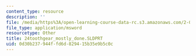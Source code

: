 ```yaml
---
content_type: resource
description: ''
file: /media/https%3A/open-learning-course-data-rc.s3.amazonaws.com/2-007-design-and-manufacturing-i-spring-2009/0d30b237944ffd6d829415b35e9b5c0c_24toothgear_mostly_done.SLDPRT
file_type: application/msword
resourcetype: Other
title: 24toothgear_mostly_done.SLDPRT
uid: 0d30b237-944f-fd6d-8294-15b35e9b5c0c
---
```


